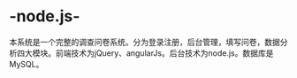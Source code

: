 # -node.js-
本系统是一个完整的调查问卷系统。分为登录注册，后台管理，填写问卷，数据分析四大模块。前端技术为jQuery、angularJs。后台技术为node.js。数据库是MySQL。
